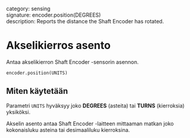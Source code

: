 category: sensing  
signature: encoder.position(DEGREES)  
description: Reports the distance the Shaft Encoder has rotated.

# Akselikierros asento
 
Antaa akselikierron Shaft Encoder -sensorin asennon.

```don
encoder.position(UNITS)
```

## Miten käytetään

Parametri `UNITS` hyväksyy joko **DEGREES** (asteita) tai **TURNS** (kierroksia) yksiköksi.

Akselin asento antaa Shaft Encoder -laitteen mittaaman matkan joko kokonaisluku asteina tai desimaaliluku kierroksina.

<advanced>
</advanced>
